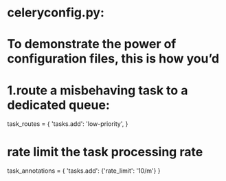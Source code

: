 # celeryconfig.py:

# To demonstrate the power of configuration files, this is how you’d 
# 
# 1.route a misbehaving task to a dedicated queue:
task_routes = {
    'tasks.add': 'low-priority',
}

# rate limit the task processing rate

task_annotations = {
    'tasks.add': {'rate_limit': '10/m'}
}